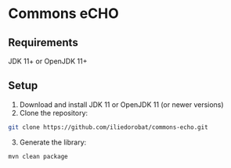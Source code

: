 # Commons eCHO

## Requirements

JDK 11+ or OpenJDK 11+

## Setup

1. Download and install JDK 11 or OpenJDK 11 (or newer versions)
2. Clone the repository:
```bash
git clone https://github.com/iliedorobat/commons-echo.git
```
3. Generate the library:
```bash
mvn clean package
```
